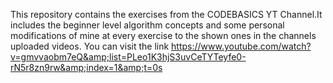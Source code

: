 This repository contains the exercises from the CODEBASICS YT Channel.It includes the beginner level algorithm concepts and some personal modifications of mine at every exercise to the shown ones in the channels uploaded videos. You can visit the link https://www.youtube.com/watch?v=gmvvaobm7eQ&amp;list=PLeo1K3hjS3uvCeTYTeyfe0-rN5r8zn9rw&amp;index=1&amp;t=0s
